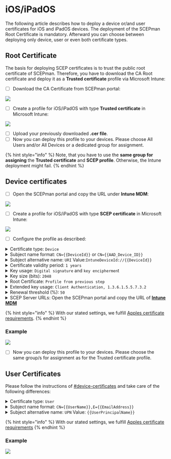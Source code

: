# iOS/iPadOS

The following article describes how to deploy a device or/and user certificates for iOS and iPadOS devices. The deployment of the SCEPman Root Certificate is mandatory. Afterward you can choose between deploying only device, user or even both certificate types.

## Root Certificate

The basis for deploying SCEP certificates is to trust the public root certificate of SCEPman. Therefore, you have to download the CA Root certificate and deploy it as a **Trusted certificate** profile via Microsoft Intune:

* [ ] Download the CA Certificate from SCEPman portal:

![](<../../.gitbook/assets/SCEPmanHomePage (1) (1) (1) (1) (1) (1) (1) (1) (1) (1) (1) (1) (1) (1) (1) (1) (1) (1) (1) (1) (2).png>)

* [ ] Create a profile for iOS/iPadOS with type **Trusted certificate** in Microsoft Intune:

![](../../.gitbook/assets/image.png)

* [ ] Upload your previously downloaded **.cer file**.
* [ ] Now you can deploy this profile to your devices. Please choose All Users and/or All Devices or a dedicated group for assignment.

{% hint style="info" %}
Note, that you have to use the **same group for assigning** the **Trusted certificate** and **SCEP profile**. Otherwise, the Intune deployment might fail.
{% endhint %}

## Device certificates

* [ ] Open the SCEPman portal and copy the URL under **Intune MDM**:

![](../../.gitbook/assets/SCEPmanMDMURL.png)

* [ ] Create a profile for iOS/iPadOS with type **SCEP certificate** in Microsoft Intune:

![](<../../.gitbook/assets/image (1) (1).png>)

* [ ] Configure the profile as described:

<details>

<summary>Certificate type: <code>Device</code></summary>

In this section we are setting up a device certificate.

</details>

<details>

<summary>Subject name format: <code>CN={{DeviceId}}</code> or <code>CN={{AAD_Device_ID}}</code></summary>

SCEPman uses the CN field of the subject to identify the device and as a seed for the certificate serial number generation. Azure AD and Intune offer two different IDs:

* \{{DeviceId\}}: This ID is generated and used by Intune **(Recommended)**\
  \
  (requires SCEPman 2.0 or higher and [#appconfig-intunevalidation-devicedirectory](../../scepman-configuration/optional/application-settings/intune-validation.md#appconfig-intunevalidation-devicedirectory "mention") to be set to **Intune** or **AADAndIntune**)

<!---->

* \{{AAD\_Device\_ID\}}: This ID is generated and used by Azure AD.\
  \
  (Note: When using Automated Device Enrollment via Apple Business Manager, this ID might change during device setup. If so, SCEPman might not be able to identify the device afterwards. The certificate would become invalid in that case.)

You can add other RDNs if needed (e.g.: `CN={{DeviceId}}, O=Contoso, CN={{WiFiMacAddress}}`). Supported variables are listed in the [Microsoft docs](https://docs.microsoft.com/en-us/mem/intune/protect/certificates-profile-scep#create-a-scep-certificate-profile).

</details>

<details>

<summary>Subject alternative name: <code>URI</code> Value:<code>IntuneDeviceId://{{DeviceId}}</code></summary>

The URI field is [recommended by Microsoft](https://techcommunity.microsoft.com/t5/intune-customer-success/new-microsoft-intune-service-for-network-access-control/ba-p/2544696) for NAC solutions to identify the devices based on their Intune Device ID.

Other SAN values like DNS can be added if needed.

</details>

<details>

<summary>Certificate validity period: <code>1 years</code></summary>

iOS/iPadOS devices ignore the configuration of the validity period via Intune. Please make sure, to configure [#appconfig-validityperioddays](../../scepman-configuration/optional/application-settings/certificates.md#appconfig-validityperioddays "mention") to a fixed value. We recommend 2 years, so you have to set this variable in SCEPman configuration to 730 days. But you can leave the certificate validity period setting to 1 year because Intune ignores it anyway.\
\
Also note, that **certificates on iOS/iPadOS are only renewed** by Intune when the device is **unlocked, online, syncing and in scope of the renewal threshold**. If certificates are expired (e.g.: device was offline and/or locked for a long time), they won't be renewed any more. Therefore, we recommend to choose an higher value here.

</details>

<details>

<summary>Key usage: <code>Digital signature</code> and <code>key enciphermen</code>t</summary>

Please activate both cryptographic actions.

</details>

<details>

<summary>Key size (bits): <code>2048</code></summary>

SCEPman supports 2048 bits.

</details>

<details>

<summary>Root Certificate: <code>Profile from previous step</code></summary>

Please select the Intune profile from [#root-certificate](ios.md#root-certificate "mention").

</details>

<details>

<summary>Extended key usage: <code>Client Authentication, 1.3.6.1.5.5.7.3.2</code></summary>

Please choose **Client Authentication (1.3.6.1.5.5.7.3.2)** under **Predefined values**. The other fields will be filled out automatically.

Currently, iOS/iPadOS devices do not support customized Extended Key Usages. So, certificates will always only have Client Authentication as Extended Key Usage.

</details>

<details>

<summary>Renewal threshold (%): <code>50</code></summary>

This value defines when the device is allowed to renew its certificate (based on remaining lifetime of existing certificate). Please read the note under **Certificate validity period** and select a suitable value that allows the device the renew the certificate over a long period. A value of 50% would allow the device with a 1 years valid certificate to start renewal 182 days before expiration.

</details>

<details>

<summary>SCEP Server URLs: Open the SCEPman portal and copy the URL of <a href="ios.md#device-certificates"><strong>Intune MDM</strong></a></summary>

**Example**

```
https://scepman.contoso.com/certsrv/mscep/mscep.dll
```

</details>

{% hint style="info" %}
With our stated settings, we fulfill [Apples certificate requirements](https://support.apple.com/en-us/HT210176).
{% endhint %}

### Example

![](../../.gitbook/assets/ReplaceDeviOS.png)

* [ ] Now you can deploy this profile to your devices. Please choose the same group/s for assignment as for the Trusted certificate profile.

## User Certificates

Please follow the instructions of [#device-certificates](ios.md#device-certificates "mention") and take care of the following differences:

<details>

<summary>Certificate type: <code>User</code></summary>

In this section we are setting up a user certificate.

</details>

<details>

<summary>Subject name format: <code>CN={{UserName}},E={{EmailAddress}}</code></summary>

You can define RDNs based on your needs. Supported variables are listed in the [Microsoft docs](https://docs.microsoft.com/en-us/mem/intune/protect/certificates-profile-scep#create-a-scep-certificate-profile). We recommend to include the username (e.g.: janedoe) and email address (e.g.: janedoe@contoso.com) as baseline setting.

</details>

<details>

<summary>Subject alternative name: <code>UPN</code> Value: <code>{{UserPrincipalName}}</code></summary>

SCEPman uses the UPN in the SAN to identify the user and as a seed for the certificate serial number generation (e.g.: janedoe@contoso.com).\
\
Other SAN values like Email address can be added if needed.

</details>

{% hint style="info" %}
With our stated settings, we fulfill [Apples certificate requirements](https://support.apple.com/en-us/HT210176)
{% endhint %}

### Example

![](../../.gitbook/assets/ReplaceUsriOS.png)
